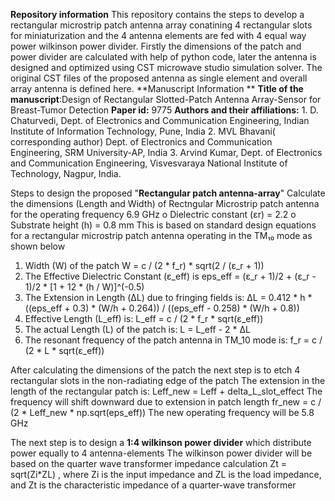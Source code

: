 **Repository information**
This repository contains  the steps to develop a rectangular microstrip patch antenna array conatining 4 rectangular slots for miniaturization and the 4 antenna elements are fed with 4 equal way power wilkinson power divider. Firstly the dimensions of the patch and power divider are calculated with help of python code, later the antenna is designed and optimized using CST microwave studio simulation solver. The original CST files of the proposed antenna as single element and overall array antenna is defined here.
**Manuscript Information **
**Title of the manuscript**:Design of Rectangular Slotted-Patch Antenna Array-Sensor for Breast-Tumor Detection
**Paper id:** 9775
**Authors and their affiliations:** 1. D. Chaturvedi, Dept. of Electronics and Communication Engineering, Indian Institute of Information Technology, Pune, India 2. MVL Bhavani( corresponding author) Dept. of Electronics and Communication Engineering, SRM University-AP, India 3. Arvind Kumar, Dept. of Electronics and Communication Engineering, Visvesvaraya National Institute of Technology, Nagpur, India.

  Steps to design the proposed "**Rectangular patch antenna-array**"
  Calculate the dimensions (Length and Width) of Rectngular Microstrip patch antenna for the operating frequency 6.9 GHz
  o	Dielectric constant (εr) = 2.2
  o	Substrate height (h) = 0.8 mm
 This is based on standard design equations for a rectangular microstrip patch antenna operating in the TM₁₀ mode as shown below
 1. Width (W) of the patch
W = c / (2 * f_r) * sqrt(2 / (ε_r + 1))
2. The Effective Dielectric Constant (ε_eff) is 
eps_eff = (ε_r + 1)/2 + (ε_r - 1)/2 * [1 + 12 * (h / W)]^(-0.5)
3. The Extension in Length (ΔL) due to fringing fields is:
ΔL = 0.412 * h * ((eps_eff + 0.3) * (W/h + 0.264)) / ((eps_eff - 0.258) * (W/h + 0.8))
4. Effective Length (L_eff)  is:
L_eff = c / (2 * f_r * sqrt(ε_eff))
5. The actual Length (L) of the patch is:
L = L_eff - 2 * ΔL
6. The resonant frequency of the patch antenna in TM_10 mode is:
f_r = c / (2 * L * sqrt(ε_eff))

After calculating the dimensions of the patch the next step is to etch 4 rectangular slots in the non-radiating edge of the patch
The extension in the length of the rectangular patch is:
Leff_new = Leff + delta_L_slot_effect
The frequency will shift downward due to extension in patch length
fr_new = c / (2 * Leff_new * np.sqrt(eps_eff))
The new operating frequency will be 5.8 GHz

The next step is to design a **1:4 wilkinson power divider** which distribute power equally to 4 antenna-elements
The wilkinson power divider will be based on the quarter wave transformer impedance calculation
 Zt = sqrt(Zi*ZL) , where Zi is the input impedance and ZL is the load impedance, and Zt is the characteristic impedance of a quarter-wave transformer 

